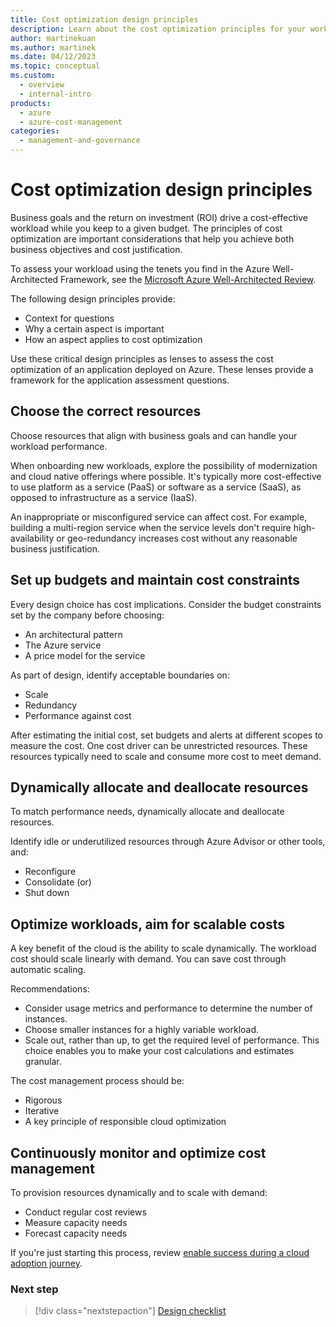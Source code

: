 ```yaml
---
title: Cost optimization design principles
description: Learn about the cost optimization principles for your workload that can help you achieve business objectives and justify costs.
author: martinekuan
ms.author: martinek
ms.date: 04/12/2023
ms.topic: conceptual
ms.custom:
  - overview
  - internal-intro
products:
  - azure
  - azure-cost-management
categories:
  - management-and-governance
---
```


# Cost optimization design principles

Business goals and the return on investment (ROI) drive a cost-effective workload while you keep to a given budget. The principles of cost optimization are important considerations that help you achieve both business objectives and cost justification.

To assess your workload using the tenets you find in the Azure Well-Architected Framework, see the [Microsoft Azure Well-Architected Review](/assessments/?id=azure-architecture-review&mode=pre-assessment).

The following design principles provide:

- Context for questions
- Why a certain aspect is important
- How an aspect applies to cost optimization

Use these critical design principles as lenses to assess the cost optimization of an application deployed on Azure. These lenses provide a framework for the application assessment questions.

## Choose the correct resources

Choose resources that align with business goals and can handle your workload performance.

When onboarding new workloads, explore the possibility of modernization and cloud native offerings where possible. It's typically more cost-effective to use platform as a service (PaaS) or software as a service (SaaS), as opposed to infrastructure as a service (IaaS).

An inappropriate or misconfigured service can affect cost. For example, building a multi-region service when the service levels don't require high-availability or geo-redundancy increases cost without any reasonable business justification.

## Set up budgets and maintain cost constraints

Every design choice has cost implications. Consider the budget constraints set by the company before choosing:

- An architectural pattern
- The Azure service
- A price model for the service

As part of design, identify acceptable boundaries on:

- Scale
- Redundancy
- Performance against cost

After estimating the initial cost, set budgets and alerts at different scopes to measure the cost. One cost driver can be unrestricted resources. These resources typically need to scale and consume more cost to meet demand.

## Dynamically allocate and deallocate resources

To match performance needs, dynamically allocate and deallocate resources.

Identify idle or underutilized resources through Azure Advisor or other tools, and:

- Reconfigure
- Consolidate (or)
- Shut down

## Optimize workloads, aim for scalable costs

A key benefit of the cloud is the ability to scale dynamically. The workload cost should scale linearly with demand. You can save cost through automatic scaling.

Recommendations:

- Consider usage metrics and performance to determine the number of instances.
- Choose smaller instances for a highly variable workload.
- Scale out, rather than up, to get the required level of performance. This choice enables you to make your cost calculations and estimates granular.

The cost management process should be:

- Rigorous
- Iterative
- A key principle of responsible cloud optimization

## Continuously monitor and optimize cost management

To provision resources dynamically and to scale with demand:

- Conduct regular cost reviews
- Measure capacity needs
- Forecast capacity needs

If you're just starting this process, review [enable success during a cloud adoption journey](/azure/cloud-adoption-framework/get-started/enable).

### Next step

> [!div class="nextstepaction"]
> [Design checklist](./design-checklist.md)
